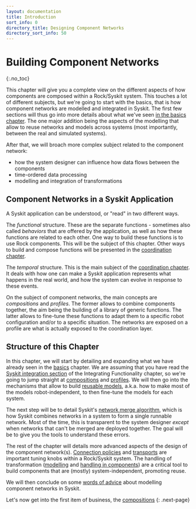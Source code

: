 ```yaml
---
layout: documentation
title: Introduction
sort_info: 0
directory_title: Designing Component Networks
directory_sort_info: 50
---
```


# Building Component Networks
{:.no_toc}

This chapter will give you a complete view on the different aspects of how
components are composed within a Rock/Syskit system. This touches a lot of
different subjects, but we're going to start with the basics, that is how
component networks are modelled and integrated in Syskit. The first few
sections will thus go into more details about what we've seen [in the basics
chapter](../basics/index.html). The one major addition being the aspects
of the modelling that allow to reuse networks and models across systems
(most importantly, between the real and simulated systems).

After that, we will broach more complex subject related to the component
network:
- how the system designer can influence how data flows between the components
- time-ordered data processing
- modelling and integration of transformations

## Component Networks in a Syskit Application

A Syskit application can be understood, or "read" in two different ways.

The _functional_ structure. These are the separate functions - sometimes also
called _behaviors_ that are offered by the application, as well as how these
functions are related to each other. One way to build these functions is to use
Rock components. This will be the subject of this chapter. Other ways to build
and compose functions will be presented in the [coordination
chapter](../coordination).

The _temporal_ structure. This is the main subject of the [coordination
chapter](../coordination). It deals with how one can make a Syskit application
represents what happens in the real world, and how the system can evolve in
response to these events.

On the subject of component networks, the main concepts are _compositions_ and
_profiles_. The former allows to combine components together, the aim being the
building of a library of generic functions. The latter allows to fine-tune
these functions to adapt them to a specific robot configuration and/or to a
specific situation. The networks are exposed on a profile are what is actually
exposed to the coordination layer.

## Structure of this Chapter

In this chapter, we will start by detailing and expanding what we have already
seen in the [basics](../basics) chapter. We are assuming that you have read the
[Syskit integration section](../integrating_functionality/syskit_integration.html) of the
Integrating Functionality chapter, so we're going to jump straight at
[compositions](composition.html) and [profiles](profiles.html). We will then go
into the mechanisms that allow to build [reusable
models](reusable_networks.html), a.k.a.  how to make most of the models
robot-independent, to then fine-tune the models for each system.

The next step will be to detail Syskit's [network merge
algorithm](network_merge.html), which is how Syskit combines networks in a
system to form a single runnable network. Most of the time, this is transparent
to the system designer _except_ when networks that can't be merged are deployed
together. The goal will be to give you the tools to understand these errors.

The rest of the chapter will details more advanced aspects of the design of the
component network(s). [Connection policies](connection_policies.html) and
[transports](transports.html) are important tuning knobs within a Rock/Syskit
system. The handling of transformation
([modelling](transformation_modelling.html) and [handling in
components](transformation_in_components.html)) are a critical tool to build
components that are (mostly) system-independent, promoting reuse.

We will then conclude on some [words of advice](best_practices.html) about
modelling component networks in Syskit.

Let's now get into the first item of business, the [compositions](composition.html)
{: .next-page}


